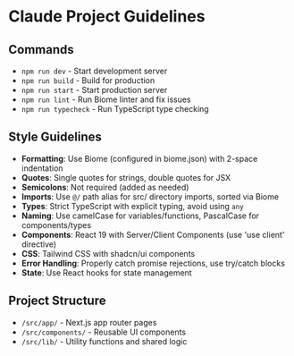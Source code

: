 # Claude Project Guidelines

## Commands
- `npm run dev` - Start development server
- `npm run build` - Build for production
- `npm run start` - Start production server
- `npm run lint` - Run Biome linter and fix issues
- `npm run typecheck` - Run TypeScript type checking

## Style Guidelines
- **Formatting**: Use Biome (configured in biome.json) with 2-space indentation
- **Quotes**: Single quotes for strings, double quotes for JSX
- **Semicolons**: Not required (added as needed)
- **Imports**: Use `@/` path alias for src/ directory imports, sorted via Biome
- **Types**: Strict TypeScript with explicit typing, avoid using `any`
- **Naming**: Use camelCase for variables/functions, PascalCase for components/types
- **Components**: React 19 with Server/Client Components (use 'use client' directive)
- **CSS**: Tailwind CSS with shadcn/ui components
- **Error Handling**: Properly catch promise rejections, use try/catch blocks
- **State**: Use React hooks for state management

## Project Structure
- `/src/app/` - Next.js app router pages
- `/src/components/` - Reusable UI components
- `/src/lib/` - Utility functions and shared logic